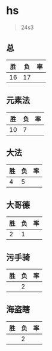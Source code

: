 # hs

> 24s3

## 总
|胜|负|率|
|-|-|-|
|16|17||

## 元素法
|胜|负|率|
|-|-|-|
|10|7||

## 大法
|胜|负|率|
|-|-|-|
|4|5||

## 大哥德
|胜|负|率|
|-|-|-|
|2|1||

## 污手骑
|胜|负|率|
|-|-|-|
||2||

## 海盗瞎
|胜|负|率|
|-|-|-|
||2||

